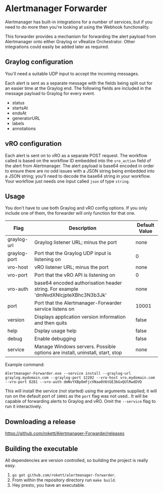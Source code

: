 # Alertmanager Forwarder
Alertmanager has built-in integrations for a number of services, but if you need to do more then you're looking at using the Webhook functionality.

This forwarder provides a mechanism for forwarding the alert payload from Alertmanager onto either Graylog or vRealize Orchestrator.  Other integrations could easily be added later as required.

## Graylog configuration
You'll need a suitable UDP input to accept the incoming messages.

Each alert is sent as a separate message with the fields being split out for an easier time at the Graylog end.  The following fields are included in the message payload to Graylog for every event.

 - status
 - startsAt
 - endsAt
 - generatorURL
 - labels
 - annotations

## vRO configuration
Each alert is sent on to vRO as a separate POST request.  The workflow called is based on the workflow ID embedded into the ``vro_action`` field of the alert from Alertmanager.  The alert payload is base64 encoded in order to ensure there are no odd issues with a JSON string being embedded into a JSON string; you'll need to decode the base64 string in your workflow.  Your workflow just needs one input called ``json`` of type ``string``.

## Usage
You don't have to use both Graylog and vRO config options.  If you only include one of them, the forwarder will only function for that one.

| Flag            | Description                                                                         | Default Value |
| --------------- | ------------------------------------------------------------------------------------| ------------- |
| graylog-url     | Graylog listener URL; minus the port                                                | none          |
| graylog-port    | Port that the Graylog UDP input is listening on                                     | 0             |
| vro-host        | vRO listener URL; minus the port                                                    | none          |
| vro-port        | Port that the vRO API is listening on                                               | 0             |
| vro-auth        | base64 encoded authorisation header string.  For example 'dmNvdXNlcjpteXBhc3N3b3Jk' | none          |
| port            | Port that the Alertmanager-Forwarder service listens on                             | 10001         |
| version         | Displays application version information and then quits                             | false         |
| help            | Dsplay usage help                                                                   | false         |
| debug           | Enable debugging                                                                    | false         |
| service         | Manage Windows servers.  Possible options are install, uninstall, start, stop       | none          |

Example command:

````
Alertmanager-Forwarder.exe --service install --graylog-url graylog.mydomain.com --graylog-port 12202 --vro-host vro.mydomain.com --vro-port 8281 --vro-auth dmNvYXBpOmFjcVNaa0V6tGE3bGxQUlRwdDVD
````

This will install the service (not started) using the arguments supplied; it will run on the default port of `10001` as the ``port`` flag was not used..  It will be capable of forwarding alerts to Graylog and vRO.  Omit the ``--service`` flag to run it interactively.

## Downloading a release
<https://github.com/rokett/Alertmanager-Forwarder/releases>

## Building the executable
All dependencies are version controlled, so building the project is really easy.

1. ``go get github.com/rokett/alertmanager-forwarder``.
2. From within the repository directory run ``make build``.
3. Hey presto, you have an executable.
